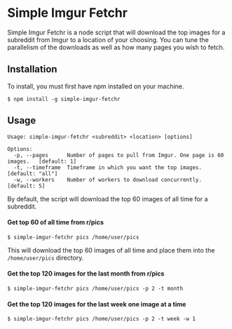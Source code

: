 # Simple Imgur Fetchr

Simple Imgur Fetchr is a node script that will download the top images for a subreddit from Imgur to a location of your choosing. You can tune the parallelism of the downloads as well as how many pages you wish to fetch.

## Installation

To install, you must first have npm installed on your machine.

```shell
$ npm install -g simple-imgur-fetchr
```

## Usage

```text
Usage: simple-imgur-fetchr <subreddit> <location> [options]

Options:
  -p, --pages      Number of pages to pull from Imgur. One page is 60 images.   [default: 1]
  -t, --timeframe  Timeframe in which you want the top images.              [default: "all"]
  -w, --workers    Number of workers to download concurrently.                  [default: 5]
```

By default, the script will download the top 60 images of all time for a subreddit.

#### Get top 60 of all time from r/pics

```text
$ simple-imgur-fetchr pics /home/user/pics
```

This will download the top 60 images of all time and place them into the `/home/user/pics` directory.

#### Get the top 120 images for the last month from r/pics

```text
$ simple-imgur-fetchr pics /home/user/pics -p 2 -t month
```

#### Get the top 120 images for the last week one image at a time

```text
$ simple-imgur-fetchr pics /home/user/pics -p 2 -t week -w 1
```